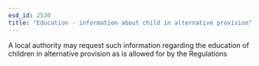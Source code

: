 ```yaml
---
esd_id: 2530
title: "Education - information about child in alternative provision"
---
```


A local authority may request such information regarding the education of children in alternative provision as is allowed for by the Regulations

